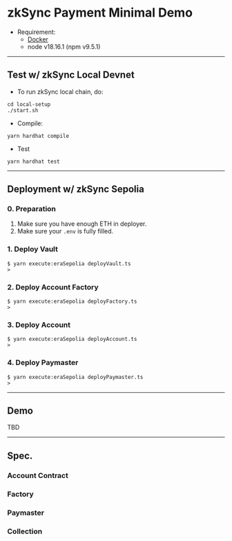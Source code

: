 # zkSync Payment Minimal Demo

- Requirement: 
  - [Docker](https://docs.docker.com/get-docker/)
  - node v18.16.1 (npm v9.5.1)

---

## Test w/ zkSync Local Devnet

- To run zkSync local chain, do:

```shell
cd local-setup
./start.sh
```

- Compile:

```shell
yarn hardhat compile
```

- Test

```shell
yarn hardhat test
```

---

## Deployment w/ zkSync Sepolia

### 0. Preparation

1. Make sure you have enough ETH in deployer.
2. Make sure your `.env` is fully filled.

### 1. Deploy Vault

```shell
$ yarn execute:eraSepolia deployVault.ts
>
```

### 2. Deploy Account Factory

```shell
$ yarn execute:eraSepolia deployFactory.ts
>
```

### 3. Deploy Account

```shell
$ yarn execute:eraSepolia deployAccount.ts
>
```

### 4. Deploy Paymaster

```shell
$ yarn execute:eraSepolia deployPaymaster.ts
>
```

---

## Demo

TBD

---

## Spec.

### Account Contract

### Factory

### Paymaster

### Collection